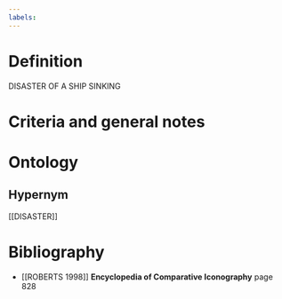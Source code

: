 ```yaml
---
labels: 
---
```


# Definition
DISASTER OF A SHIP SINKING
# Criteria and general notes
# Ontology

## Hypernym
[[DISASTER]]
# Bibliography
- [[ROBERTS 1998]]
**Encyclopedia of Comparative Iconography** page 828

